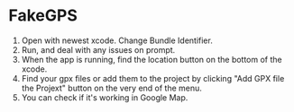 # FakeGPS
1. Open with newest xcode. Change Bundle Identifier.
2. Run, and deal with any issues on prompt.
3. When the app is running, find the location button on the bottom of the xcode.
4. Find your gpx files or add them to the project by clicking "Add GPX file the Projext" button on the very end of the menu.
5. You can check if it's working in Google Map.
